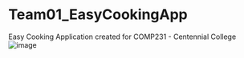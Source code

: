 # Team01_EasyCookingApp
 Easy Cooking Application created for COMP231 - Centennial College 
![image](https://github.com/gusfrei/comp231-402-Team-1-F23/assets/113382704/2c53895c-5121-41c4-ac79-33090cbdcb17)
